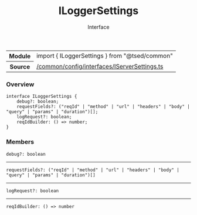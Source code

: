 
<header class="symbol-info-header"><h1 id="iloggersettings">ILoggerSettings</h1><label class="symbol-info-type-label interface">Interface</label></header>
<!-- summary -->
<section class="symbol-info"><table class="is-full-width"><tbody><tr><th>Module</th><td><div class="lang-typescript"><span class="token keyword">import</span> { ILoggerSettings }&nbsp;<span class="token keyword">from</span>&nbsp;<span class="token string">"@tsed/common"</span></div></td></tr><tr><th>Source</th><td><a href="https://github.com/Romakita/ts-express-decorators/blob/v4.7.1/src//common/config/interfaces/IServerSettings.ts#L0-L0">/common/config/interfaces/IServerSettings.ts</a></td></tr></tbody></table></section>
<!-- overview -->


### Overview


<pre><code class="typescript-lang "><span class="token keyword">interface</span> ILoggerSettings <span class="token punctuation">{</span>
    debug?<span class="token punctuation">:</span> <span class="token keyword">boolean</span><span class="token punctuation">;</span>
    requestFields?<span class="token punctuation">:</span> <span class="token punctuation">(</span>"reqId" | "method" | "url" | "headers" | "body" | "query" | "params" | "duration"<span class="token punctuation">)</span><span class="token punctuation">[</span><span class="token punctuation">]</span><span class="token punctuation">;</span>
    logRequest?<span class="token punctuation">:</span> <span class="token keyword">boolean</span><span class="token punctuation">;</span>
    reqIdBuilder<span class="token punctuation">:</span> <span class="token punctuation">(</span><span class="token punctuation">)</span> => <span class="token keyword">number</span><span class="token punctuation">;</span>
<span class="token punctuation">}</span></code></pre>


<!-- Parameters -->

<!-- Description -->

<!-- Members -->







### Members



<div class="method-overview">
<pre><code class="typescript-lang ">debug?<span class="token punctuation">:</span> <span class="token keyword">boolean</span></code></pre>
</div>




<hr/>



<div class="method-overview">
<pre><code class="typescript-lang ">requestFields?<span class="token punctuation">:</span> <span class="token punctuation">(</span>"reqId" | "method" | "url" | "headers" | "body" | "query" | "params" | "duration"<span class="token punctuation">)</span><span class="token punctuation">[</span><span class="token punctuation">]</span></code></pre>
</div>




<hr/>



<div class="method-overview">
<pre><code class="typescript-lang ">logRequest?<span class="token punctuation">:</span> <span class="token keyword">boolean</span></code></pre>
</div>




<hr/>



<div class="method-overview">
<pre><code class="typescript-lang ">reqIdBuilder<span class="token punctuation">:</span> <span class="token punctuation">(</span><span class="token punctuation">)</span> => <span class="token keyword">number</span></code></pre>
</div>








